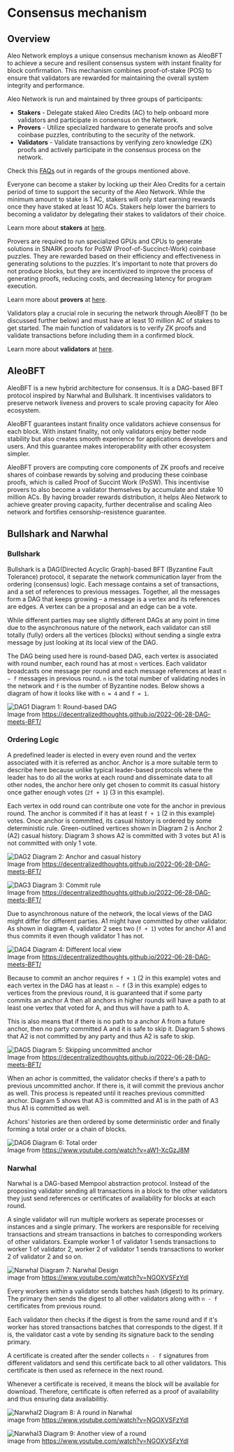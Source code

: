 # Consensus mechanism
## Overview
Aleo Network employs a unique consensus mechanism known as AleoBFT to achieve a secure and resilient consensus system with instant finality for block confirmation. This mechanism combines proof-of-stake (POS) to ensure that validators are rewarded for maintaining the overall system integrity and performance.

Aleo Network is run and maintained by three groups of participants:  
- **Stakers** - Delegate staked Aleo Credits (AC) to help onboard more validators and participate in consensus on the Network.  
- **Provers** - Utilize specialized hardware to generate proofs and solve coinbase puzzles, contributing to the security of the network.
- **Validators** - Validate transactions by verifying zero knowledge (ZK) proofs and actively participate in the consensus process on the network.

Check this [FAQs](https://aleo.org/faq/) out in regards of the groups mentioned above.

Everyone can become a staker by locking up their Aleo Credits for a certain period of time to support the security of the Aleo Network. While the minimum amount to stake is 1 AC, stakers will only start earning rewards once they have staked at least 10 ACs. Stakers help lower the barriers to becoming a validator by delegating their stakes to validators of their choice.  

Learn more about **stakers** at [here]().  

Provers are required to run specialized GPUs and CPUs to generate solutions in SNARK proofs for PoSW (Proof-of-Succinct-Work) coinbase puzzles. They are rewarded based on their efficiency and effectiveness in generating solutions to the puzzles. It's important to note that provers do not produce blocks, but they are incentivized to improve the process of generating proofs, reducing costs, and decreasing latency for program execution.  

Learn more about **provers** at [here](./provers.md).  

Validators play a crucial role in securing the network through AleoBFT (to be discussed further below) and must have at least 10 million AC of stakes to get started. The main function of validators is to verify ZK proofs and validate transactions before including them in a confirmed block.

Learn more about **validators** at [here](./validators.md).   

## AleoBFT
AleoBFT is a new hybrid architecture for consensus. It is a DAG-based BFT protocol inspired by Narwhal and Bullshark. It incentivises validators to preserve network liveness and provers to scale proving capacity for Aleo ecosystem.

AleoBFT guarantees instant finality once validators achieve consensus for each block. With instant finality, not only validators enjoy better node stability but also creates smooth experience for applications developers and users. And this guarantee makes interoperability with other ecosystem simpler.

AleoBFT provers are computing core components of ZK proofs and receive shares of coinbase rewards by solving and producing these coinbase proofs, which is called Proof of Succint Work (PoSW). This incentivise provers to also become a validator themselves by accumulate and stake 10 million ACs. By having broader rewards distribution, it helps Aleo Network to achieve greater proving capacity, further decentralise and scaling Aleo network and fortifies censorship-resistence guarantee.

## Bullshark and Narwhal

### Bullshark
Bullshark is a DAG(Directed Acyclic Graph)-based BFT (Byzantine Fault Tolerance) protocol, it separate the network communication layer from the ordering (consensus) logic. Each message contains a set of transactions, and a set of references to previous messages. Together, all the messages form a DAG that keeps growing – a message is a vertex and its references are edges. A vertex can be a proposal and an edge can be a vote.

While different parties may see slightly different DAGs at any point in time due to the asynchronous nature of the network, each validator can still totally (fully) orders all the vertices (blocks) without sending a single extra message by just looking at its local view of the DAG.

The DAG being used here is round-based DAG, each vertex is associated with round number, each round has at most `n` vertices. Each validator broadcasts one message per round and each message references at least `n − f` messages in previous round. `n` is the total number of validating nodes in the network and `f` is the number of Byzantine nodes. Below shows a diagram of how it looks like with `n = 4` and `f = 1`.

![DAG1](./images/DAG1.png)
Diagram 1: Round-based DAG  
Image from https://decentralizedthoughts.github.io/2022-06-28-DAG-meets-BFT/

### Ordering Logic
A predefined leader is elected in every even round and the vertex associated with it is referred as anchor. Anchor is a more suitable term to describe here because unlike typical leader-based protocols where the leader has to do all the works at each round and disseminate data to all other nodes, the anchor here only get chosen to commit its casual history once gather enough votes (`2f + 1`) (3 in this example).  

Each vertex in odd round can contribute one vote for the anchor in previous round. The anchor is commited if it has at least `f + 1` (2 in this example) votes. Once anchor is committed, its casual history is ordered by some deterministic rule. Green-outlined vertices shown in Diagram 2 is Anchor 2 (A2) casual history. Diagram 3 shows A2 is committed with 3 votes but A1 is not committed with only 1 vote.

![DAG2](./images/DAG2.png)
Diagram 2: Anchor and casual history  
Image from https://decentralizedthoughts.github.io/2022-06-28-DAG-meets-BFT/

![DAG3](./images/DAG3.png)
Diagram 3: Commit rule  
Image from https://decentralizedthoughts.github.io/2022-06-28-DAG-meets-BFT/

Due to asynchronous nature of the network, the local views of the DAG might differ for different parties. A1 might have committed by other validator. As shown in diagram 4, validator 2 sees two (`f + 1`) votes for anchor A1 and thus commits it even though validator 1 has not.

![DAG4](./images/DAG4.png)
Diagram 4: Different local view  
Image from https://decentralizedthoughts.github.io/2022-06-28-DAG-meets-BFT/

Because to commit an anchor requires `f + 1` (2 in this example) votes and each vertex in the DAG has at least `n − f` (3 in this example) edges to vertices from the previous round, it is guaranteed that if some party commits an anchor A then all anchors in higher rounds will have a path to at least one vertex that voted for A, and thus will have a path to A.

This is also means that if there is no path to a anchor A from a future anchor, then no party committed A and it is safe to skip it. Diagram 5 shows that A2 is not committed by any party and thus A2 is safe to skip.

![DAG5](./images/DAG5.png)
Diagram 5: Skipping uncommitted anchor  
Image from https://decentralizedthoughts.github.io/2022-06-28-DAG-meets-BFT/

When an achor is committed, the validator checks if there's a path to previous uncommitted anchor. If there is, it will commit the previous anchor as well. This process is repeated until it reaches previous committed anchor. Diagram 5 shows that A3 is committed and A1 is in the path of A3 thus A1 is committed as well.

Achors' histories are then ordered by some deterministic order and finally forming a total order or a chain of blocks.

![DAG6](./images/DAG6.png)
Diagram 6: Total order  
Image from https://www.youtube.com/watch?v=aW1-XcGzJ8M

### Narwhal
Narwhal is a DAG-based Mempool abstraction protocol. Instead of the proposing validator sending all transactions in a block to the other validators they just send references or certificates of availability for blocks at each round.

A single validator will run multiple workers as seperate processes or instances and a single primary. The workers are responsible for receiving transactions and stream transactions in batches to corresponding workers of other validators. Example worker 1 of validator 1 sends transactions to worker 1 of validator 2, worker 2 of validator 1 sends transactions to worker 2 of validator 2 and so on.

![Narwhal](./images/Narwhal1.png)
Diagram 7: Narwhal Design  
image from https://www.youtube.com/watch?v=NGOXVSFzYdI

Every workers within a validator sends batches hash (digest) to its primary. The primary then sends the digest to all other validators along with `n - f` certificates from previous round.  

Each validator then checks if the digest is from the same round and if it's worker has stored transactions batches that corresponds to the digest. If it is, the validator cast a vote by sending its signature back to the sending primary.  

A certificate is created after the sender collects `n - f` signatures from different validators and send this certificate back to all other validators. This certificate is then used as refernece in the next round.

Whenever a certificate is received, it means the block will be available for download. Therefore, certificate is often referred as a proof of availability and thus ensuring data availabilitiy.

![Narwhal2](./images/Narwhal2.png)
Diagram 8: A round in Narwhal    
image from https://www.youtube.com/watch?v=NGOXVSFzYdI

![Narwhal3](./images/Narwhal3.png)
Diagram 9: Another view of a round   
image from https://www.youtube.com/watch?v=NGOXVSFzYdI
